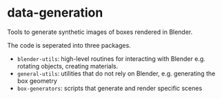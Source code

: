 # data-generation
Tools to generate synthetic images of boxes rendered in Blender.

The code is seperated into three packages.
* `blender-utils`: high-level routines for interacting with Blender e.g. rotating objects, creating materials.
* `general-utils`: utilities that do not rely on Blender, e.g. generating the box geometry
* `box-generators`: scripts that generate and render specific scenes
